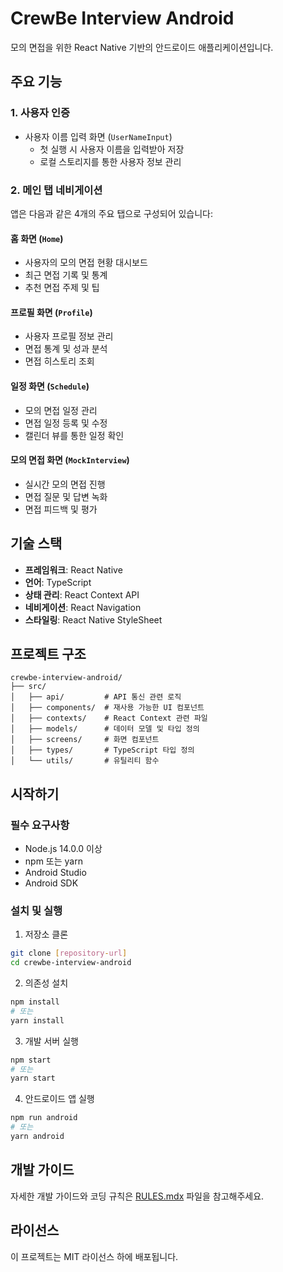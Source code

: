 # CrewBe Interview Android

모의 면접을 위한 React Native 기반의 안드로이드 애플리케이션입니다.

## 주요 기능

### 1. 사용자 인증
- 사용자 이름 입력 화면 (`UserNameInput`)
  - 첫 실행 시 사용자 이름을 입력받아 저장
  - 로컬 스토리지를 통한 사용자 정보 관리

### 2. 메인 탭 네비게이션
앱은 다음과 같은 4개의 주요 탭으로 구성되어 있습니다:

#### 홈 화면 (`Home`)
- 사용자의 모의 면접 현황 대시보드
- 최근 면접 기록 및 통계
- 추천 면접 주제 및 팁

#### 프로필 화면 (`Profile`)
- 사용자 프로필 정보 관리
- 면접 통계 및 성과 분석
- 면접 히스토리 조회

#### 일정 화면 (`Schedule`)
- 모의 면접 일정 관리
- 면접 일정 등록 및 수정
- 캘린더 뷰를 통한 일정 확인

#### 모의 면접 화면 (`MockInterview`)
- 실시간 모의 면접 진행
- 면접 질문 및 답변 녹화
- 면접 피드백 및 평가

## 기술 스택

- **프레임워크**: React Native
- **언어**: TypeScript
- **상태 관리**: React Context API
- **네비게이션**: React Navigation
- **스타일링**: React Native StyleSheet

## 프로젝트 구조

```
crewbe-interview-android/
├── src/
│   ├── api/         # API 통신 관련 로직
│   ├── components/  # 재사용 가능한 UI 컴포넌트
│   ├── contexts/    # React Context 관련 파일
│   ├── models/      # 데이터 모델 및 타입 정의
│   ├── screens/     # 화면 컴포넌트
│   ├── types/       # TypeScript 타입 정의
│   └── utils/       # 유틸리티 함수
```

## 시작하기

### 필수 요구사항
- Node.js 14.0.0 이상
- npm 또는 yarn
- Android Studio
- Android SDK

### 설치 및 실행
1. 저장소 클론
```bash
git clone [repository-url]
cd crewbe-interview-android
```

2. 의존성 설치
```bash
npm install
# 또는
yarn install
```

3. 개발 서버 실행
```bash
npm start
# 또는
yarn start
```

4. 안드로이드 앱 실행
```bash
npm run android
# 또는
yarn android
```

## 개발 가이드

자세한 개발 가이드와 코딩 규칙은 [RULES.mdx](./RULES.mdx) 파일을 참고해주세요.

## 라이선스

이 프로젝트는 MIT 라이선스 하에 배포됩니다.
